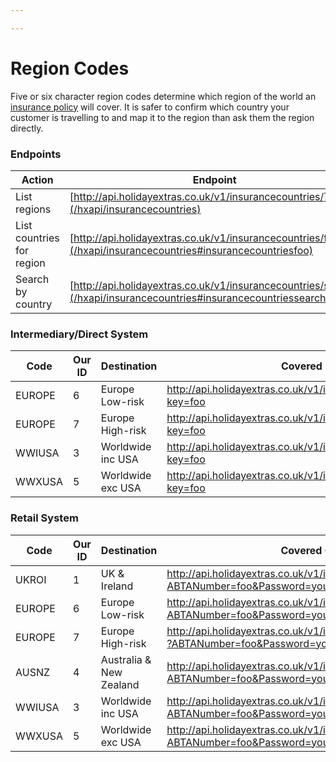 ```yaml
---

---
```


# Region Codes

Five or six character region codes determine which region of the world an [insurance policy](/hxapi/insurance) will cover. It is safer to confirm which country your customer is travelling to and map it to the region than ask them the region directly.

### Endpoints

 | Action                    | Endpoint                                                                                                          | Method | 
 | ------                    | --------                                                                                                          | ------ | 
 | List regions              | [http://api.holidayextras.co.uk/v1/insurancecountries/](/hxapi/insurancecountries)                                 | GET    | 
 | List countries for region | [http://api.holidayextras.co.uk/v1/insurancecountries/foo](/hxapi/insurancecountries#insurancecountriesfoo)       | GET    | 
 | Search by country         | [http://api.holidayextras.co.uk/v1/insurancecountries/search](/hxapi/insurancecountries#insurancecountriessearch) | GET    | 

### Intermediary/Direct System

 | Code   | Our ID | Destination       | Covered Countries                                                       | 
 | ----   | ------ | -----------       | -----------------                                                       | 
 | EUROPE | 6      | Europe Low-risk   | http://api.holidayextras.co.uk/v1/insurancecountries/EUROPELOW?key=foo  | 
 | EUROPE | 7      | Europe High-risk  | http://api.holidayextras.co.uk/v1/insurancecountries/EUROPEHIGH?key=foo | 
 | WWIUSA | 3      | Worldwide inc USA | http://api.holidayextras.co.uk/v1/insurancecountries/WWIUSA?key=foo     | 
 | WWXUSA | 5      | Worldwide exc USA | http://api.holidayextras.co.uk/v1/insurancecountries/WWXUSA?key=foo     | 

### Retail System

 | Code   | Our ID | Destination             | Covered Countries                                                                                    | 
 | ----   | ------ | -----------             | -----------------                                                                                    | 
 | UKROI  | 1      | UK & Ireland            | http://api.holidayextras.co.uk/v1/insurancecountries/UKROI?ABTANumber=foo&Password=yourpassword      | 
 | EUROPE | 6      | Europe Low-risk         | http://api.holidayextras.co.uk/v1/insurancecountries/EUROPELOW?ABTANumber=foo&Password=yourpassword  | 
 | EUROPE | 7      | Europe High-risk        | http://api.holidayextras.co.uk/v1/insurancecountries/EUROPEHIGH?ABTANumber=foo&Password=yourpassword | 
 | AUSNZ  | 4      | Australia & New Zealand | http://api.holidayextras.co.uk/v1/insurancecountries/AUSNZ?ABTANumber=foo&Password=yourpassword      | 
 | WWIUSA | 3      | Worldwide inc USA       | http://api.holidayextras.co.uk/v1/insurancecountries/WWIUSA?ABTANumber=foo&Password=yourpassword     | 
 | WWXUSA | 5      | Worldwide exc USA       | http://api.holidayextras.co.uk/v1/insurancecountries/WWXUSA?ABTANumber=foo&Password=yourpassword     | 

